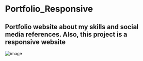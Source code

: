 # Portfolio_Responsive
## Portfolio website about my skills and social media references. Also, this project is a responsive website

![image](https://github.com/ganesh2925/Portfolio_Responsive/assets/127397778/fbd05470-cff0-4433-8491-e64a68719532)
